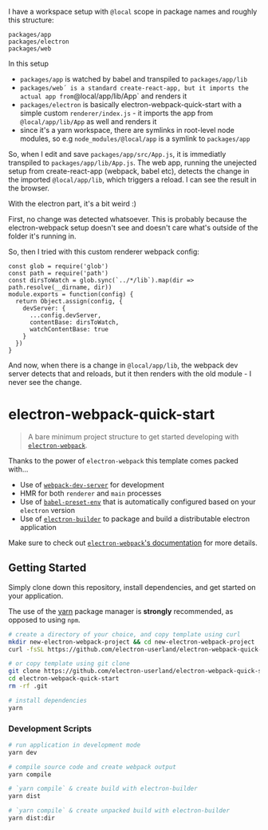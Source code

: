 I have a workspace setup with `@local` scope in package names and roughly this structure:

```
packages/app
packages/electron
packages/web
```

In this setup

- `packages/app` is watched by babel and transpiled to `packages/app/lib`
- `packages/web´ is a standard create-react-app, but it imports the actual app from`@local/app/lib/App` and renders it
- `packages/electron` is basically electron-webpack-quick-start with a simple custom `renderer/index.js` - it imports the app from `@local/app/lib/App` as well and renders it
- since it's a yarn workspace, there are symlinks in root-level node modules, so e.g `node_modules/@local/app` is a symlink to `packages/app`

So, when I edit and save `packages/app/src/App.js`, it is immediatly transpiled to `packages/app/lib/App.js`.
The web app, running the unejected setup from create-react-app (webpack, babel etc), detects the change in the imported `@local/app/lib`, which triggers a reload. I can see the result in the browser.

With the electron part, it's a bit weird :)

First, no change was detected whatsoever. This is probably because the electron-webpack setup doesn't see and doesn't care what's outside of the folder it's running in.

So, then I tried with this custom renderer webpack config:

```
const glob = require('glob')
const path = require('path')
const dirsToWatch = glob.sync(`../*/lib`).map(dir => path.resolve(__dirname, dir))
module.exports = function(config) {
  return Object.assign(config, {
    devServer: {
      ...config.devServer,
      contentBase: dirsToWatch,
      watchContentBase: true
    }
  })
}
```

And now, when there is a change in `@local/app/lib`, the webpack dev server detects that and reloads, but it then renders with the old module - I never see the change.

# electron-webpack-quick-start

> A bare minimum project structure to get started developing with [`electron-webpack`](https://github.com/electron-userland/electron-webpack).

Thanks to the power of `electron-webpack` this template comes packed with...

- Use of [`webpack-dev-server`](https://github.com/webpack/webpack-dev-server) for development
- HMR for both `renderer` and `main` processes
- Use of [`babel-preset-env`](https://github.com/babel/babel-preset-env) that is automatically configured based on your `electron` version
- Use of [`electron-builder`](https://github.com/electron-userland/electron-builder) to package and build a distributable electron application

Make sure to check out [`electron-webpack`'s documentation](https://webpack.electron.build/) for more details.

## Getting Started

Simply clone down this repository, install dependencies, and get started on your application.

The use of the [yarn](https://yarnpkg.com/) package manager is **strongly** recommended, as opposed to using `npm`.

```bash
# create a directory of your choice, and copy template using curl
mkdir new-electron-webpack-project && cd new-electron-webpack-project
curl -fsSL https://github.com/electron-userland/electron-webpack-quick-start/archive/master.tar.gz | tar -xz --strip-components 1

# or copy template using git clone
git clone https://github.com/electron-userland/electron-webpack-quick-start.git
cd electron-webpack-quick-start
rm -rf .git

# install dependencies
yarn
```

### Development Scripts

```bash
# run application in development mode
yarn dev

# compile source code and create webpack output
yarn compile

# `yarn compile` & create build with electron-builder
yarn dist

# `yarn compile` & create unpacked build with electron-builder
yarn dist:dir
```
